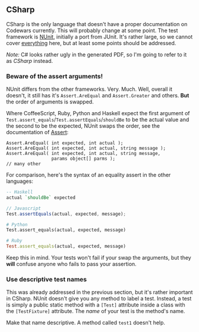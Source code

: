 ## CSharp
CSharp is the only language that doesn't have a proper documentation on Codewars
currently. This will probably change at some point. The test framework is
[NUnit](http://www.nunit.org/), initially a port from JUnit. It's rather large,
so we cannot cover [everything][Nunit doc] here, but at least some points
should be addressed.

*Note:* C# looks rather ugly in the generated PDF, so I'm going to refer to it
as _CSharp_ instead.

 [Nunit doc]: http://www.nunit.org/index.php?p=docHome&r=2.6.4

### Beware of the assert arguments!
NUnit differs from the other frameworks. Very. Much. Well, overall it doesn't,
it still has it's `Assert.AreEqual` and `Assert.Greater` and others. __But__ the
order of arguments is swapped.

Where CoffeeScript, Ruby, Python and Haskell expect the first argument of
`Test.assert_equals`/`Test.assertEquals`/`shouldBe` to be the actual value and
the second to be the expected, NUnit swaps the order, see the documentation of
[Assert]:

``` charp
Assert.AreEqual( int expected, int actual );
Assert.AreEqual( int expected, int actual, string message );
Assert.AreEqual( int expected, int actual, string message,
                 params object[] parms );
// many other
```

For comparison, here's the syntax of an equality assert in the other languages:

``` haskell
-- Haskell
actual `shouldBe` expected
```
``` javascript
// Javascript
Test.assertEquals(actual, expected, message);
```
``` python
# Python
Test.assert_equals(actual, expected, message)
```
``` ruby
# Ruby
Test.assert_equals(actual, expected, message)
```

Keep this in mind. Your tests won't fail if your swap the arguments, but they
__will__ confuse anyone who fails to pass your assertion.

 [Assert]: http://www.nunit.org/index.php?p=equalityAsserts&r=2.6.4

### Use descriptive test names
This was already addressed in the previous section, but it's rather important
in CSharp. NUnit doesn't give you any method to label a test. Instead, a test
is simply a public static method with a `[Test]` attribute inside a class with
the `[TestFixture]` attribute. The _name_ of your test is the method's name.

Make that name descriptive. A method called `test1` doesn't help.

